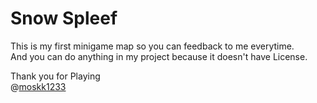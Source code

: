 # Snow Spleef
This is my first minigame map so you can feedback to me everytime.<br>
And you can do anything in my project because it doesn't have License.

Thank you for Playing<br>
@[moskk1233](https://github.com/moskk1233)
